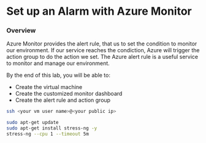 # Set up an Alarm with Azure Monitor
### Overview
Azure Monitor provides the alert rule, that us to set the condition to monitor our environment. If our service reaches the condiction, Azure will trigger the action group to do the action we set. The Azure alert rule is a useful service to monitor and manage our environment.

By the end of this lab, you will be able to:
- Create the virtual machine
- Create the customized monitor dashboard
- Create the alert rule and action group


```bash
ssh <your vm user name>@<your public ip>
```

```bash
sudo apt-get update
sudo apt-get install stress-ng -y
stress-ng --cpu 1 --timeout 5m
```





